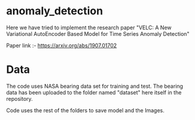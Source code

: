 # anomaly_detection

Here we have tried to implement the research paper "VELC: A New Variational AutoEncoder Based
Model for Time Series Anomaly Detection"

Paper link :- https://arxiv.org/abs/1907.01702

# Data
The code uses NASA bearing data set for training and test. The bearing data has been uploaded to the folder named "dataset" here itself in the repository.

Code uses the rest of the folders to save model and the Images.
